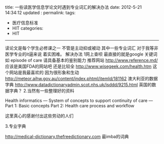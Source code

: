title: 一些读医学信息学论文时遇到专业词汇的解决办法
date: 2012-5-21 14:34:12
updated	:
permalink:
tags:
- 医疗信息标准
- HIT
categories:
- HIT

---




读论文是每个学生必修课之一 不管是主动抑或被动 其中一些专业词汇 对于我等非医学专业的it逼来说 着实困难。
解决办法
1网上查呗 最直接的就是google 关键词 如 episode of care 请具备基本的鉴别能力
推荐网站
http://www.reference.md/ 应该是美国FDA的网站吧 还是比较全
http://www.wisegeek.com/health.htm 这个网站是我最喜欢的 因为很形象和生动
http://meteor.aihw.gov.au/content/index.phtml/itemId/181162 澳大利亚的数据字典
http://www.datadictionaryadmin.scot.nhs.uk/isddd/9215.html 英国的数据字典？
2.当然有一些整理好的资料

Health informatics — System of concepts to support continuity of care —Part 1: Basic concepts  Part 2: Health care process and workflow

这里真心的感谢付出这些劳动的人们

3.专业字典

http://medical-dictionary.thefreedictionary.com 最imba的词典
